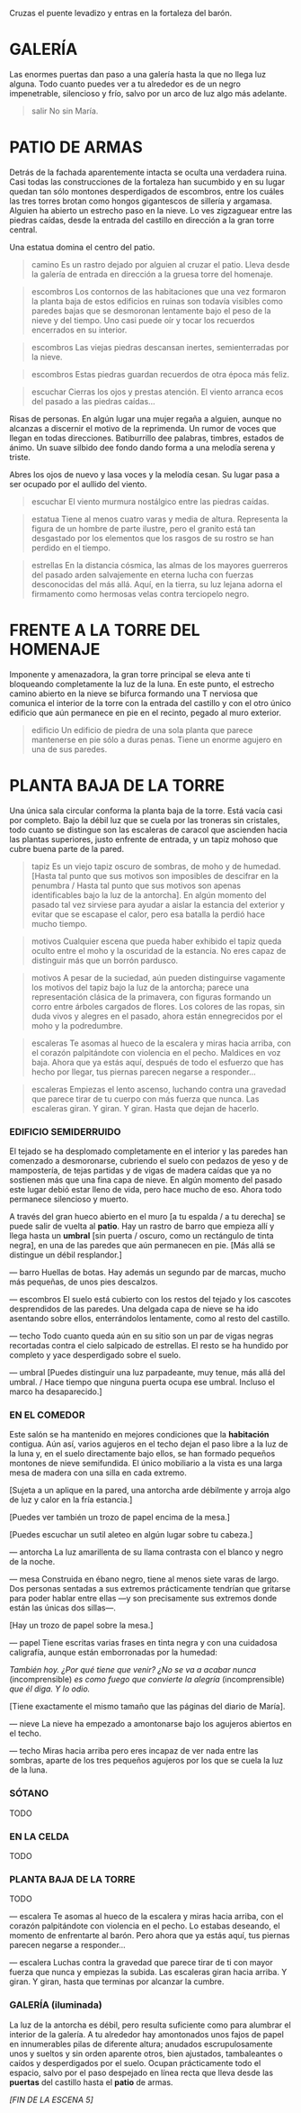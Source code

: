 Cruzas el puente levadizo y entras en la fortaleza del barón.


# GALERÍA

Las enormes puertas dan paso a una galería hasta la que no llega luz alguna. Todo cuanto puedes ver a tu alrededor es de un negro impenetrable, silencioso y frío, salvo por un arco de luz algo más adelante.

> salir
No sin María.


# PATIO DE ARMAS

Detrás de la fachada aparentemente intacta se oculta una verdadera ruina. Casi todas las construcciones de la fortaleza han sucumbido y en su lugar quedan tan sólo montones desperdigados de escombros, entre los cuáles las tres torres brotan como hongos gigantescos de sillería y argamasa. Alguien ha abierto un estrecho paso en la nieve. Lo ves zigzaguear entre las piedras caídas, desde la entrada del castillo en dirección a la gran torre central.

Una estatua domina el centro del patio.

> camino
Es un rastro dejado por alguien al cruzar el patio. Lleva desde la galería de entrada en dirección a la gruesa torre del homenaje.

> escombros
Los contornos de las habitaciones que una vez formaron la planta baja de estos edificios en ruinas son todavía visibles como paredes bajas que se desmoronan lentamente bajo el peso de la nieve y del tiempo. Uno casi puede oír y tocar los recuerdos encerrados en su interior.

> escombros
Las viejas piedras descansan inertes, semienterradas por la nieve.

> escombros
Estas piedras guardan recuerdos de otra época más feliz.

> escuchar
Cierras los ojos y prestas atención. El viento arranca ecos del pasado a las piedras caídas…

Risas de personas. En algún lugar una mujer regaña a alguien, aunque no alcanzas a discernir el motivo de la reprimenda. Un rumor de voces que llegan en todas direcciones. Batiburrillo dee palabras, timbres, estados de ánimo. Un suave silbido dee fondo dando forma a una melodía serena y triste.

Abres los ojos de nuevo y lasa voces y la melodía cesan. Su lugar pasa a ser ocupado por el aullido del viento.

> escuchar
El viento murmura nostálgico entre las piedras caídas.

> estatua
Tiene al menos cuatro varas y media de altura. Representa la figura de un hombre de parte ilustre, pero el granito está tan desgastado por los elementos que los rasgos de su rostro se han perdido en el tiempo.

> estrellas
En la distancia cósmica, las almas de los mayores guerreros del pasado arden salvajemente en eterna lucha con fuerzas desconocidas del más allá. Aquí, en la tierra, su luz lejana adorna el firmamento como hermosas velas contra terciopelo negro.


# FRENTE A LA TORRE DEL HOMENAJE

Imponente y amenazadora, la gran torre principal se eleva ante ti bloqueando completamente la luz de la luna. En este punto, el estrecho camino abierto en la nieve se bifurca formando una T nerviosa que comunica el interior de la torre con la entrada del castillo y con el otro único edificio que aún permanece en pie en el recinto, pegado al muro exterior.

> edificio
Un edificio de piedra de una sola planta que parece mantenerse en pie sólo a duras penas. Tiene un enorme agujero en una de sus paredes.


# PLANTA BAJA DE LA TORRE

Una única sala circular conforma la planta baja de la torre. Está vacía casi por completo. Bajo la débil luz que se cuela por las troneras sin cristales, todo cuanto se distingue son las escaleras de caracol que ascienden hacia las plantas superiores, justo enfrente de entrada, y un tapiz mohoso que cubre buena parte de la pared.

> tapiz
Es un viejo tapiz oscuro de sombras, de moho y de humedad. [Hasta tal punto que sus motivos son imposibles de descifrar en la penumbra / Hasta tal punto que sus motivos son apenas identificables bajo la luz de la antorcha]. En algún momento del pasado tal vez sirviese para ayudar a aislar la estancia del exterior y evitar que se escapase el calor, pero esa batalla la perdió hace mucho tiempo.

> motivos
Cualquier escena que pueda haber exhibido el tapiz queda oculto entre el moho y la oscuridad de la estancia. No eres capaz de distinguir más que un borrón pardusco.

> motivos
A pesar de la suciedad, aún pueden distinguirse vagamente los motivos del tapiz bajo la luz de la antorcha; parece una representación clásica de la primavera, con figuras formando un corro entre árboles cargados de flores. Los colores de las ropas, sin duda vivos y alegres en el pasado, ahora están ennegrecidos por el moho y la podredumbre.

> escaleras
Te asomas al hueco de la escalera y miras hacia arriba, con el corazón palpitándote con violencia en el pecho. Maldices en voz baja. Ahora que ya estás aquí, después de todo el esfuerzo que has hecho por llegar, tus piernas parecen negarse a responder…

> escaleras
Empiezas el lento ascenso, luchando contra una gravedad que parece tirar de tu cuerpo con más fuerza que nunca. Las escaleras giran. Y giran. Y giran. Hasta que dejan de hacerlo.





### EDIFICIO SEMIDERRUIDO

El tejado se ha desplomado completamente en el interior y las paredes han comenzado a desmoronarse, cubriendo el suelo con pedazos de yeso y de mampostería, de tejas partidas y de vigas de madera caídas que ya no sostienen más que una fina capa de nieve. En algún momento del pasado este lugar debió estar lleno de vida, pero hace mucho de eso. Ahora todo permanece silencioso y muerto.

A través del gran hueco abierto en el muro [a tu espalda / a tu derecha] se puede salir de vuelta al **patio**. Hay un rastro de barro que empieza allí y llega hasta un **umbral** [sin puerta / oscuro, como un rectángulo de tinta negra], en una de las paredes que aún permanecen en pie. [Más allá se distingue un débil resplandor.]

— barro
Huellas de botas. Hay además un segundo par de marcas, mucho más pequeñas, de unos pies descalzos.

— escombros
El suelo está cubierto con los restos del tejado y los cascotes desprendidos de las paredes. Una delgada capa de nieve se ha ido asentando sobre ellos, enterrándolos lentamente, como al resto del castillo.

— techo
Todo cuanto queda aún en su sitio son un par de vigas negras recortadas contra el cielo salpicado de estrellas. El resto se ha hundido por completo y yace desperdigado sobre el suelo.

— umbral
[Puedes distinguir una luz parpadeante, muy tenue, más allá del umbral. / Hace tiempo que ninguna puerta ocupa ese umbral. Incluso el marco ha desaparecido.]



### EN EL COMEDOR

Este salón se ha mantenido en mejores condiciones que la **habitación** contigua. Aún así, varios agujeros en el techo dejan el paso libre a la luz de la luna y, en el suelo directamente bajo ellos, se han formado pequeños montones de nieve semifundida. El único mobiliario a la vista es una larga mesa de madera con una silla en cada extremo.

[Sujeta a un aplique en la pared, una antorcha arde débilmente y arroja algo de luz y calor en la fría estancia.]

[Puedes ver también un trozo de papel encima de la mesa.]

[Puedes escuchar un sutil aleteo en algún lugar sobre tu cabeza.]

— antorcha
La luz amarillenta de su llama contrasta con el blanco y negro de la noche.

— mesa
Construida en ébano negro, tiene al menos siete varas de largo. Dos personas sentadas a sus extremos prácticamente tendrían que gritarse para poder hablar entre ellas —y son precisamente sus extremos donde están las únicas dos sillas—.

[Hay un trozo de papel sobre la mesa.]

— papel
Tiene escritas varias frases en tinta negra y con una cuidadosa caligrafía, aunque están emborronadas por la humedad:

*También hoy. ¿Por qué tiene que venir? ¿No se va a acabar nunca* (incomprensible) *es como fuego que convierte la alegría* (incomprensible) *que él diga. Y lo odio.*

[Tiene exactamente el mismo tamaño que las páginas del diario de María].

— nieve
La nieve ha empezado a amontonarse bajo los agujeros abiertos en el techo.

— techo
Miras hacia arriba pero eres incapaz de ver nada entre las sombras, aparte de los tres pequeños agujeros por los que se cuela la luz de la luna.



### SÓTANO

TODO



### EN LA CELDA

TODO



### PLANTA BAJA DE LA TORRE

TODO

— escalera
Te asomas al hueco de la escalera y miras hacia arriba, con el corazón palpitándote con violencia en el pecho. Lo estabas deseando, el momento de enfrentarte al barón. Pero ahora que ya estás aquí, tus piernas parecen negarse a responder...

— escalera
Luchas contra la gravedad que parece tirar de ti con mayor fuerza que nunca y empiezas la subida. Las escaleras giran hacia arriba. Y giran. Y giran, hasta que terminas por alcanzar la cumbre.





### GALERÍA (iluminada)

La luz de la antorcha es débil, pero resulta suficiente como para alumbrar el interior de la galería. A tu alrededor hay amontonados unos fajos de papel en innumerables pilas de diferente altura; anudados escrupulosamente unos y sueltos y sin orden aparente otros, bien ajustados, tambaleantes o caídos y desperdigados por el suelo. Ocupan prácticamente todo el espacio, salvo por el paso despejado en línea recta que lleva desde las **puertas** del castillo hasta el **patio** de armas.

*[FIN DE LA ESCENA 5]*

